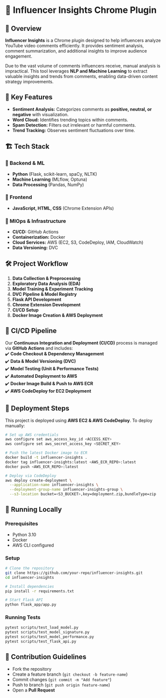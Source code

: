 
# 🚀 Influencer Insights Chrome Plugin  

## 📌 Overview  
**Influencer Insights** is a Chrome plugin designed to help influencers analyze YouTube video comments efficiently. It provides sentiment analysis, comment summarization, and additional insights to improve audience engagement.  

Due to the vast volume of comments influencers receive, manual analysis is impractical. This tool leverages **NLP and Machine Learning** to extract valuable insights and trends from comments, enabling data-driven content strategy improvements.  

## 🎯 Key Features  
- **Sentiment Analysis:** Categorizes comments as **positive, neutral, or negative** with visualization.  
- **Word Cloud:** Identifies trending topics within comments.  
- **Spam Detection:** Filters out irrelevant or harmful comments.  
- **Trend Tracking:** Observes sentiment fluctuations over time.  

## 🏗️ Tech Stack  
### 🔹 Backend & ML  
- **Python** (Flask, scikit-learn, spaCy, NLTK)  
- **Machine Learning** (MLflow, Optuna)  
- **Data Processing** (Pandas, NumPy)  

### 🔹 Frontend  
- **JavaScript, HTML, CSS** (Chrome Extension APIs)  

### 🔹 MlOps & Infrastructure  
- **CI/CD:** GitHub Actions  
- **Containerization:** Docker  
- **Cloud Services:** AWS (EC2, S3, CodeDeploy, IAM, CloudWatch)  
- **Data Versioning:** DVC  

## 🛠️ Project Workflow  
1. **Data Collection & Preprocessing**  
2. **Exploratory Data Analysis (EDA)**  
3. **Model Training & Experiment Tracking**  
4. **DVC Pipeline & Model Registry**  
5. **Flask API Development**  
6. **Chrome Extension Development**  
7. **CI/CD Setup**  
8. **Docker Image Creation & AWS Deployment**  

## 🔄 CI/CD Pipeline  
Our **Continuous Integration and Deployment (CI/CD)** process is managed via **GitHub Actions** and includes:  
✔️ **Code Checkout & Dependency Management**  
✔️ **Data & Model Versioning (DVC)**  
✔️ **Model Testing (Unit & Performance Tests)**  
✔️ **Automated Deployment to AWS**  
✔️ **Docker Image Build & Push to AWS ECR**  
✔️ **AWS CodeDeploy for EC2 Deployment**  

## 🚀 Deployment Steps  
This project is deployed using **AWS EC2 & AWS CodeDeploy**. To deploy manually:  
```bash
# Set up AWS credentials
aws configure set aws_access_key_id <ACCESS_KEY>
aws configure set aws_secret_access_key <SECRET_KEY>

# Push the latest Docker image to ECR
docker build -t influencer-insights .
docker tag influencer-insights:latest <AWS_ECR_REPO>:latest
docker push <AWS_ECR_REPO>:latest

# Deploy via CodeDeploy
aws deploy create-deployment \
  --application-name influencer-insights \
  --deployment-group-name influencer-insights-group \
  --s3-location bucket=<S3_BUCKET>,key=deployment.zip,bundleType=zip
```

## 📝 Running Locally  
### Prerequisites  
- Python 3.10  
- Docker  
- AWS CLI configured  

### Setup  
```bash
# Clone the repository
git clone https://github.com/your-repo/influencer-insights.git
cd influencer-insights

# Install dependencies
pip install -r requirements.txt

# Start Flask API
python flask_app/app.py
```

### Running Tests  
```bash
pytest scripts/test_load_model.py
pytest scripts/test_model_signature.py
pytest scripts/test_model_performance.py
pytest scripts/test_flask_api.py
```

## 📌 Contribution Guidelines  
- Fork the repository  
- Create a feature branch (`git checkout -b feature-name`)  
- Commit changes (`git commit -m "Add feature"`)  
- Push to branch (`git push origin feature-name`)  
- Open a **Pull Request**  

